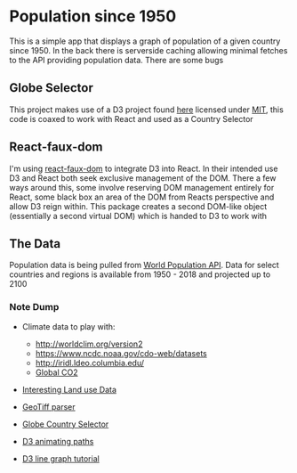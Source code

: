 # Population since 1950
This is a simple app that displays a graph of population of a given country since 1950. In the back there is serverside caching allowing minimal fetches to the API providing population data. There are some bugs


## Globe Selector 

This project makes use of a D3 project found <a href="http://bl.ocks.org/KoGor/5994804">here</a> licensed under <a href="https://choosealicense.com/licenses/mit/">MIT</a>, this code is coaxed to work with React and used as a Country Selector

## React-faux-dom

I'm using <a href="https://github.com/Olical/react-faux-dom">react-faux-dom</a> to integrate D3 into React. In their intended use D3 and React both seek exclusive management of the DOM. There a few ways around this, some involve reserving DOM management entirely for React, some black box an area of the DOM from Reacts perspective and allow D3 reign within. This package creates a second DOM-like object (essentially a second virtual DOM) which is handed to D3 to work with

## The Data 

Population data is being pulled from <a href="http://api.population.io">World Population API</a>. Data for select countries and regions is available from 1950 - 2018 and projected up to 2100

### Note Dump
- Climate data to play with:
  - http://worldclim.org/version2
  - https://www.ncdc.noaa.gov/cdo-web/datasets
  - http://iridl.ldeo.columbia.edu/
  - <a href="https://www.esrl.noaa.gov/gmd/ccgg/trends/gl_full.html">Global CO2</a>
- <a href="http://sedac.ciesin.columbia.edu/theme/land-use/data/sets/browse">Interesting Land use Data</a>
- <a href="https://github.com/geotiffjs/geotiff.js">GeoTiff parser</a>

- <a href="http://bl.ocks.org/KoGor/5994804">Globe Country Selector</a>
- <a href="http://bl.ocks.org/duopixel/4063326">D3 animating paths</a>
- <a href="https://medium.freecodecamp.org/learn-to-create-a-line-chart-using-d3-js-4f43f1ee716b">D3 line graph tutorial</a>
